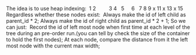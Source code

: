 The idea is to use heap indexing:
​
1
2         3
4   5     6   7
8 9 x 11  x 13 x 15
Regardless whether these nodes exist:
​
Always make the id of left child as parent_id * 2;
Always make the id of right child as parent_id * 2 + 1;
So we can just:
​
Record the id of left most node when first time at each level of the tree during an pre-order run.(you can tell by check the size of the container to hold the first nodes);
At each node, compare the distance from it the left most node with the current max width;
​